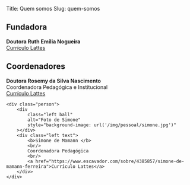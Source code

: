 Title: Quem somos
Slug: quem-somos

Fundadora
---------

<div class="people-list">
    <div class="person">
        <div
            class="left ball"
            alt="Foto de Ruth"
            style="background-image: url('/img/pessoal/ruth.jpg')"
        ></div>
        <div class="left text">
            <b>Doutora Ruth Emília Nogueira</b>
            <br/>
            <a href="http://lattes.cnpq.br/6095042026143286">Currículo Lattes</a>
        </div>
    </div>
</div>

Coordenadores
-------------

<div class="people-list">
    <div class="person">
        <div
            class="left ball"
            alt="Foto de Rosemy"
            style="background-image: url('/img/pessoal/rosemy.jpg')"
        ></div>
        <div class="left text">
            <b>Doutora Rosemy da Silva Nascimento</b>
            <br/>
            Coordenadora Pedagógica e Institucional
            <br/>
            <a href="http://lattes.cnpq.br/2298176439926963">Currículo Lattes</a>
        </div>
    </div>

    <div class="person">
        <div
            class="left ball"
            alt="Foto de Simone"
            style="background-image: url('/img/pessoal/simone.jpg')"
        ></div>
        <div class="left text">
            <b>Simone de Mamann </b>
            <br/>
            Coordenadora Pedagógica
            <br/>
            <a href="https://www.escavador.com/sobre/4385857/simone-de-mamann-ferreira">Currículo Lattes</a>
        </div>
    </div>
</div>
